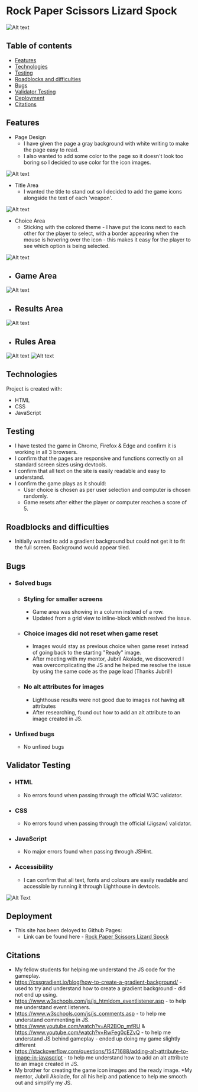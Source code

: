 # Rock Paper Scissors Lizard Spock

![Alt text](assets/images/responsive.png)

## Table of contents
* [Features](#features)
* [Technologies](#technologies)
* [Testing](#testing)
* [Roadblocks and difficulties](#roadblocks-and-difficulties)
* [Bugs](#bugs)
* [Validator Testing](#validator-testing)
* [Deployment](#deployment)
* [Citations](#citations)

## Features
* Page Design
    - I have given the page a gray background with white writing to make the page easy to read.
    - I also wanted to add some color to the page so it doesn't look too boring so I decided to use color for the icon images.

![Alt text](assets/images/page.png)

* Title Area
    - I wanted the title to stand out so I decided to add the game icons alongside the text of each 'weapon'.

![Alt text](assets/images/title-area.png)

* Choice Area
    - Sticking with the colored theme - I have put the icons next to each other for the player to select, with a border appearing when the mouse is hovering over the icon - this makes it easy for the player to see which option is being selected.

![Alt text](assets/images/choice-area.png)

* Game Area
    - 

![Alt text](assets/images/game-area.png)

* Results Area
    - 

![Alt text](assets/images/results-area.png)

* Rules Area
    - 

![Alt text](assets/images/rules-button.png)
![Alt text](assets/images/rules-content.png)

## Technologies
Project is created with:
* HTML
* CSS
* JavaScript

## Testing
* I have tested the game in Chrome, Firefox & Edge and confirm it is working in all 3 browsers.
* I confirm that the pages are responsive and functions correctly on all standard screen sizes using devtools.
* I confirm that all text on the site is easily readable and easy to understand.
* I confirm the game plays as it should:
    * User choice is chosen as per user selection and computer is chosen randomly. 
    * Game resets after either the player or computer reaches a score of 5.

## Roadblocks and difficulties

* Initially wanted to add a gradient background but could not get it to fit the full screen. Background would appear tiled.

## Bugs
- ### Solved bugs
    - ### Styling for smaller screens
        - Game area was showing in a column instead of a row.
        - Updated from a grid view to inline-block which reslved the issue.
    - ### Choice images did not reset when game reset
        - Images would stay as previous choice when game reset instead of going back to the starting "Ready" image.
        - After meeting with my mentor, Jubril Akolade, we discovered I was overcomplicating the JS and he helped me resolve the issue by using the same code as the page load (Thanks Jubril!)
    - ### No alt attributes for images
        - Lighthouse results were not good due to images not having alt attributes
        - After researching, found out how to add an alt attribute to an image created in JS.
- ### Unfixed bugs
    - No unfixed bugs

## Validator Testing
- ### HTML
    - No errors found when passing through the official W3C validator.
- ### CSS
    - No errors found when passing through the official (Jigsaw) validator.
- ### JavaScript
    - No major errors found when passing through JSHint.
- ### Accessibility
    - I can confirm that all text, fonts and colours are easily readable and accessible by running it through Lighthouse in devtools.

![Alt Text](assets/images/lighthouse.jpg) 

## Deployment

* This site has been deloyed to Github Pages:
    - Link can be found here - [Rock Paper Scissors Lizard Spock](https://sharjahmed.github.io/rock-paper-scissors-lizard-spock/)
    
## Citations 

* My fellow students for helping me understand the JS code for the gameplay.
* https://cssgradient.io/blog/how-to-create-a-gradient-background/ - used to try and understand how to create a gradient background - did not end up using.
* https://www.w3schools.com/js/js_htmldom_eventlistener.asp - to help me understand event listeners.
* https://www.w3schools.com/js/js_comments.asp - to help me understand commenting in JS.
* https://www.youtube.com/watch?v=AR2BOp_mfRU & https://www.youtube.com/watch?v=RwFeg0cEZvQ - to help me understand JS behind gameplay - ended up doing my game slightly different
* https://stackoverflow.com/questions/15471688/adding-alt-attribute-to-image-in-javascript - to help me understand how to add an alt attribute to an image created in JS.
* My brother for creating the game icon images and the ready image.
*My mentor, Jubril Akolade, for all his help and patience to help me smooth out and simplify my JS.